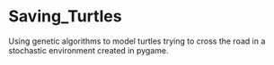 # Saving_Turtles
Using genetic algorithms to model turtles trying to cross the road in a stochastic environment created in pygame.
